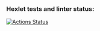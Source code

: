 ### Hexlet tests and linter status:
[![Actions Status](https://github.com/Shooouuun/docker-project-74/actions/workflows/hexlet-check.yml/badge.svg)](https://github.com/Shooouuun/docker-project-74/actions)